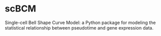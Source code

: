 # scBCM
Single-cell Bell Shape Curve Model: a Python package for modeling the statistical relationship between pseudotime and gene expression data.

